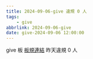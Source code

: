 ```yaml
---
title: 2024-09-06-give 違規 0 人
tags:
    - give
abbrlink: 2024-09-06-give
date: give-2024-09-06 12:00:00
---
```

give 板 [板規連結](https://www.ptt.cc/bbs/give/M.1612495900.A.C32.html)
昨天違規 0 人
